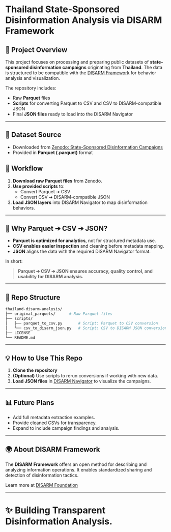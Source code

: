 # Thailand State-Sponsored Disinformation Analysis via DISARM Framework

## 📂 Project Overview
This project focuses on processing and preparing public datasets of **state-sponsored disinformation campaigns** originating from **Thailand**. The data is structured to be compatible with the [DISARM Framework](https://disarm.foundation/) for behavior analysis and visualization.

The repository includes:
- Raw **Parquet** files
- **Scripts** for converting Parquet to CSV and CSV to DISARM-compatible JSON
- Final **JSON files** ready to load into the DISARM Navigator

---

## 🔗 Dataset Source
- Downloaded from [Zenodo: State-Sponsored Disinformation Campaigns](https://zenodo.org/records/14189193)
- Provided in **Parquet (.parquet)** format


## 🔄 Workflow
1. **Download raw Parquet files** from Zenodo.
2. **Use provided scripts** to:
   - Convert Parquet ➔ CSV
   - Convert CSV ➔ DISARM-compatible JSON
3. **Load JSON layers** into DISARM Navigator to map disinformation behaviors.


---

## 🧵 Why Parquet ➔ CSV ➔ JSON?
- **Parquet is optimized for analytics**, not for structured metadata use.
- **CSV enables easier inspection** and cleaning before metadata mapping.
- **JSON** aligns the data with the required DISARM Navigator format.

In short:
> **Parquet ➔ CSV ➔ JSON ensures accuracy, quality control, and usability for DISARM analysis.**


---

## 📁 Repo Structure
```bash
thailand-disarm-analysis/
├── original_parquets/      # Raw Parquet files
├── scripts/
│   ├── parquet_to_csv.py       # Script: Parquet to CSV conversion
│   └── csv_to_disarm_json.py   # Script: CSV to DISARM JSON conversion
├── LICENSE
└── README.md
```


---

## 💡 How to Use This Repo
1. **Clone the repository**
2. **(Optional)** Use scripts to rerun conversions if working with new data.
3. **Load JSON files** in [DISARM Navigator](https://disarm.foundation/navigator) to visualize the campaigns.


---

## 📊 Future Plans
- Add full metadata extraction examples.
- Provide cleaned CSVs for transparency.
- Expand to include campaign findings and analysis.


---

## 🌍 About DISARM Framework
The **DISARM Framework** offers an open method for describing and analyzing information operations. It enables standardized sharing and detection of disinformation tactics.

Learn more at [DISARM Foundation](https://disarm.foundation)


---

# ✨ Building Transparent Disinformation Analysis.
